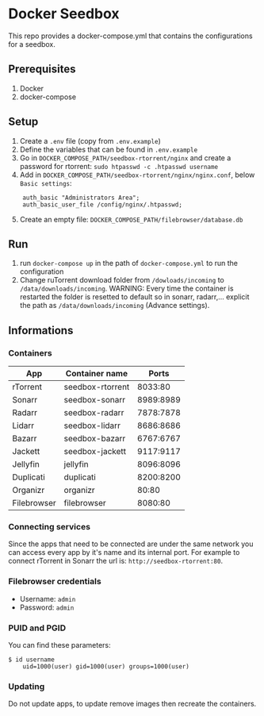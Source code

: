 # Docker Seedbox
This repo provides a docker-compose.yml that contains the configurations for a seedbox.

## Prerequisites
1. Docker
2. docker-compose

## Setup
1. Create a `.env` file (copy from `.env.example`)
2. Define the variables that can be found in `.env.example`
3. Go in `DOCKER_COMPOSE_PATH/seedbox-rtorrent/nginx` and create a password for rtorrent: `sudo htpasswd -c .htpasswd username`
4. Add in `DOCKER_COMPOSE_PATH/seedbox-rtorrent/nginx/nginx.conf`, below `Basic settings`:
```
    auth_basic "Administrators Area";
    auth_basic_user_file /config/nginx/.htpasswd;
```
5. Create an empty file: `DOCKER_COMPOSE_PATH/filebrowser/database.db`

## Run
1. run `docker-compose up` in the path of `docker-compose.yml` to run the configuration
2. Change ruTorrent download folder from `/dowloads/incoming` to `/data/downloads/incoming`. WARNING: Every time the container is restarted the folder is resetted to default so in sonarr, radarr,... explicit the path as `/data/downloads/incoming` (Advance settings).

## Informations
### Containers
| App         | Container name   | Ports     |
| ----------- | ---------------- | --------- |
| rTorrent    | seedbox-rtorrent | 8033:80   |
| Sonarr      | seedbox-sonarr   | 8989:8989 |
| Radarr      | seedbox-radarr   | 7878:7878 |
| Lidarr      | seedbox-lidarr   | 8686:8686 |
| Bazarr      | seedbox-bazarr   | 6767:6767 |
| Jackett     | seedbox-jackett  | 9117:9117 |
| Jellyfin    | jellyfin         | 8096:8096 |
| Duplicati   | duplicati        | 8200:8200 |
| Organizr    | organizr         | 80:80     |
| Filebrowser | filebrowser      | 8080:80   |

### Connecting services
Since the apps that need to be connected are under the same network you can access every app by it's name and its internal port.
For example to connect rTorrent in Sonarr the url is: `http://seedbox-rtorrent:80`.

### Filebrowser credentials
- Username: `admin`
- Password: `admin`

### PUID and PGID
You can find these parameters:
```
$ id username
    uid=1000(user) gid=1000(user) groups=1000(user)
```

### Updating
Do not update apps, to update remove images then recreate the containers.